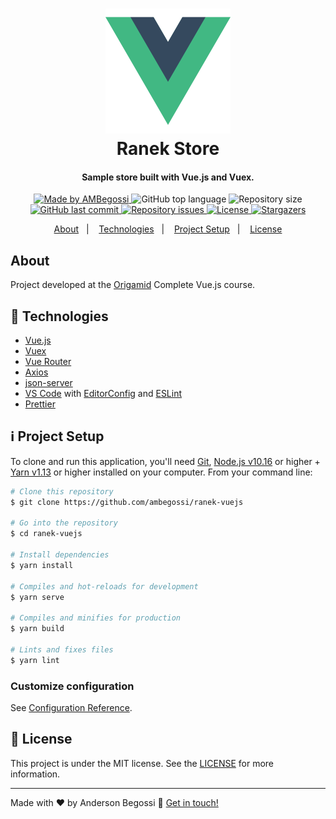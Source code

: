 <h1 align="center">
    <img alt="Vue.js logo" src=".github/logo-vue-js.png" height="200" />
    <br>
    Ranek Store
</h1>

<h4 align="center">
  Sample store built with Vue.js and Vuex.
</h4>

<p align="center">
  <a href="https://ambegossi.com">
    <img alt="Made by AMBegossi" src="https://img.shields.io/badge/made%20by-ambegossi-%2304D361">
  </a>

  <img alt="GitHub top language" src="https://img.shields.io/github/languages/top/ambegossi/ranek-vuejs.svg">

  <img alt="Repository size" src="https://img.shields.io/github/repo-size/ambegossi/ranek-vuejs.svg">

  <a href="https://github.com/ambegossi/ranek-vuejs/commits/master">
    <img alt="GitHub last commit" src="https://img.shields.io/github/last-commit/ambegossi/ranek-vuejs.svg">
  </a>

  <a href="https://github.com/ambegossi/ranek-vuejs/issues">
    <img alt="Repository issues" src="https://img.shields.io/github/issues/ambegossi/ranek-vuejs.svg">
  </a>

  <a href="https://github.com/ambegossi/ranek-vuejs/blob/master/LICENSE.md">
  <img alt="License" src="https://img.shields.io/badge/license-MIT-%2304D361">
  </a>

  <a href="https://github.com/ambegossi/ranek-vuejs/stargazers">
    <img alt="Stargazers" src="https://img.shields.io/github/stars/ambegossi/ranek-vuejs?style=social">
  </a>
</p>

<p align="center">
  <a href="#about">About</a>&nbsp;&nbsp;&nbsp;|&nbsp;&nbsp;&nbsp;
  <a href="#rocket-technologies">Technologies</a>&nbsp;&nbsp;&nbsp;|&nbsp;&nbsp;&nbsp;
  <a href="#information_source-project-setup">Project Setup</a>&nbsp;&nbsp;&nbsp;|&nbsp;&nbsp;&nbsp;
  <a href="#memo-license">License</a>
</p>

## About
Project developed at the [Origamid](https://www.origamid.com/) Complete Vue.js course.

## :rocket: Technologies

-  [Vue.js](https://vuejs.org/)
-  [Vuex](https://vuex.vuejs.org/)
-  [Vue Router](https://router.vuejs.org/)
-  [Axios](https://github.com/axios/axios)
-  [json-server](https://github.com/typicode/json-server)
-  [VS Code][vc] with [EditorConfig][vceditconfig] and [ESLint][vceslint]
-  [Prettier][prettier]

## :information_source: Project Setup

To clone and run this application, you'll need [Git](https://git-scm.com), [Node.js v10.16][nodejs] or higher + [Yarn v1.13][yarn] or higher installed on your computer. From your command line:

```bash
# Clone this repository
$ git clone https://github.com/ambegossi/ranek-vuejs

# Go into the repository
$ cd ranek-vuejs

# Install dependencies
$ yarn install

# Compiles and hot-reloads for development
$ yarn serve

# Compiles and minifies for production
$ yarn build

# Lints and fixes files
$ yarn lint
```

### Customize configuration
See [Configuration Reference](https://cli.vuejs.org/config/).

## :memo: License

This project is under the MIT license. See the [LICENSE](LICENSE.md) for more information.

---

Made with ♥ by Anderson Begossi :wave: [Get in touch!](https://www.linkedin.com/in/anderson-begossi-b5065a130)

[nodejs]: https://nodejs.org/
[yarn]: https://yarnpkg.com/
[vc]: https://code.visualstudio.com/
[vceditconfig]: https://marketplace.visualstudio.com/items?itemName=EditorConfig.EditorConfig
[vceslint]: https://marketplace.visualstudio.com/items?itemName=dbaeumer.vscode-eslint
[prettier]: https://prettier.io/
